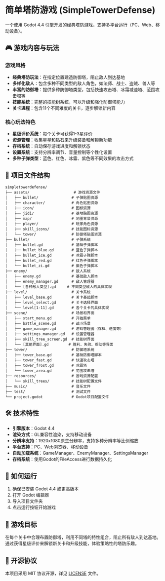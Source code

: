 # 简单塔防游戏 (SimpleTowerDefense)

一个使用 Godot 4.4 引擎开发的经典塔防游戏，支持多平台运行（PC、Web、移动设备）。

## 🎮 游戏内容与玩法

### 游戏风格
- **经典塔防玩法**：在指定位置建造防御塔，阻止敌人到达基地
- **多样化敌人**：包含多种不同类型的敌人角色，如法师、战士、盗贼、兽人等
- **丰富的防御塔**：提供多种防御塔类型，包括快速攻击塔、冰霜减速塔、范围攻击塔等
- **技能系统**：完整的技能树系统，可以升级和强化防御塔能力
- **关卡进程**：包含11个不同难度的关卡，逐步解锁新内容

### 核心玩法特色
- **星级评价系统**：每个关卡可获得1-3星评价
- **资源管理**：收集星星和钻石来升级装备和解锁新功能
- **存档系统**：自动保存游戏进度和解锁状态
- **设置系统**：支持分辨率调节、音量控制等个性化设置
- **多种子弹类型**：蓝色、红色、冰霜、紫色等不同效果的攻击方式

## 📁 项目文件结构

```
simpletowerdefense/
├── assets/                    # 游戏资源文件
│   ├── bullet/               # 子弹贴图资源
│   ├── character/            # 角色贴图资源
│   ├── icon/                 # 图标资源
│   ├── jidi/                 # 基地贴图资源
│   ├── map/                  # 地图背景资源
│   ├── player/               # 玩家角色资源
│   ├── skill_icons/          # 技能图标资源
│   └── tower/                # 防御塔贴图资源
├── bullet/                   # 子弹系统
│   ├── bullet.gd             # 基础子弹脚本
│   ├── bullet_blue.gd        # 蓝色子弹脚本
│   ├── bullet_ice.gd         # 冰霜子弹脚本
│   ├── bullet_red.gd         # 红色子弹脚本
│   └── bullet_zi.gd          # 紫色子弹脚本
├── enemy/                    # 敌人系统
│   ├── enemy.gd              # 基础敌人脚本
│   ├── enemy_manager.gd      # 敌人管理器
│   └── [各种敌人类型].gd     # 不同类型敌人的具体实现
├── level/                    # 关卡系统
│   ├── level_base.gd         # 关卡基础脚本
│   ├── level_select.gd       # 关卡选择界面
│   └── level[1-11].gd        # 各个关卡的具体实现
├── scene/                    # 场景和界面
│   ├── start_menu.gd         # 开始菜单
│   ├── battle_scene.gd       # 战斗场景
│   ├── game_manager.gd       # 游戏管理器（存档、进度等）
│   ├── settings_manager.gd   # 设置管理器
│   ├── skill_tree_screen.gd  # 技能树界面
│   └── [其他界面].gd         # 胜利、失败、帮助等界面
├── tower/                    # 防御塔系统
│   ├── tower_base.gd         # 基础防御塔脚本
│   ├── tower_fast.gd         # 快速攻击塔
│   ├── tower_frost.gd        # 冰霜塔
│   └── tower_area.gd         # 范围攻击塔
├── resources/                # 游戏资源配置
│   └── skill_trees/          # 技能树配置文件
├── music/                    # 音乐文件
├── test/                     # 测试文件
└── project.godot             # Godot项目配置文件
```

## 🛠️ 技术特性

- **引擎版本**：Godot 4.4
- **渲染方式**：GL兼容性渲染，支持移动设备
- **分辨率支持**：1920x1080原生分辨率，支持多种分辨率等比例缩放
- **平台支持**：PC、Web浏览器、移动设备
- **自动加载系统**：GameManager、EnemyManager、SettingsManager
- **存档系统**：使用Godot的FileAccess进行数据持久化

## 🚀 如何运行

1. 确保已安装 Godot 4.4 或更高版本
2. 打开 Godot 编辑器
3. 导入项目文件夹
4. 点击运行按钮开始游戏

## 🎯 游戏目标

在每个关卡中合理布置防御塔，利用不同塔的特性组合，阻止所有敌人到达基地。通过获得星级评价来解锁新关卡和升级技能，体验策略性的塔防乐趣。

## 📄 开源协议

本项目采用 MIT 协议开源，详见 [LICENSE](LICENSE) 文件。